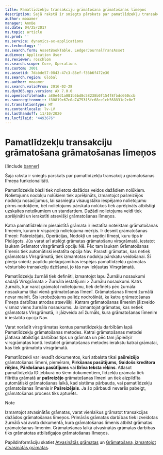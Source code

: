 ```yaml
---
title: Pamatlīdzekļu transakciju grāmatošana grāmatošanas līmeņos
description: Šajā rakstā ir sniegts pārskats par pamatlīdzekļu transakciju grāmatošanas līmeņa funkcionalitāti.
author: moaamer
manager: AnnBe
ms.date: 04/25/2017
ms.topic: article
ms.prod: ''
ms.service: dynamics-ax-applications
ms.technology: ''
ms.search.form: AssetBookTable, LedgerJournalTransAsset
audience: Application User
ms.reviewer: roschlom
ms.search.scope: Core, Operations
ms.custom: 3001
ms.assetid: 7dabde57-0843-47c3-85ef-f36b6f472e30
ms.search.region: Global
ms.author: moaamer
ms.search.validFrom: 2016-02-28
ms.dyn365.ops.version: AX 7.0.0
ms.openlocfilehash: a80e4d1a081b5bd8c58238b0f154f8fbdc660ccb
ms.sourcegitcommit: f80819c67c0a7475315fc68ce1cb568831e2c0e7
ms.translationtype: HT
ms.contentlocale: lv-LV
ms.lasthandoff: 11/10/2020
ms.locfileid: "4493676"
---
```

# <a name="post-fixed-asset-transactions-to-posting-layers"></a>Pamatlīdzekļu transakciju grāmatošana grāmatošanas līmeņos

[!include [banner](../includes/banner.md)]

Šajā rakstā ir sniegts pārskats par pamatlīdzekļu transakciju grāmatošanas līmeņa funkcionalitāti.

Pamatlīdzeklis bieži tiek nolietots dažādos veidos dažādiem nolūkiem. Nolietojums nodokļu nolūkiem tiek aprēķināts, izmantojot pašreizējos nodokļu nosacījumus, lai sasniegtu visaugstāko iespējamo nolietojumu pirms nodokļiem, bet nolietojums pārskata nolūkos tiek aprēķināts atbilstīgi uzskaites noteikumiem un standartiem. Dažādi nolietojuma veidi tiek aprēķināti un ierakstīti atsevišķi grāmatošanas līmeņos.

Katra pamatlīdzeklim piesaistītā grāmata ir iestatīta noteiktam grāmatošanas līmenim, kuram ir vispārējā nolietojuma mērķis. Ir desmit grāmatošanas līmeņi: Pašreizējais, Operācijas, Nodokļi un septiņi līmeņi, kuru tips ir Pielāgots. Jūs varat arī atslēgt grāmatas grāmatošanu virsgrāmatā, iestatot laukam Grāmatot virsgrāmatā opciju Nē. Pēc tam laukam Grāmatošanas līmenis tiek automātiski iestatīta opcija Nav. Parasti grāmatas, kas netiek grāmatotas Virsgrāmatā, tiek izmantotas nodokļu pārskatu veidošanai. Šī pieeja sniedz papildu pielāgojamības iespējas pamatlīdzekļu grāmatas vēsturisko transakciju dzēšanai, jo tās nav iekļautas Virsgrāmatā.

Pamatlīdzekļu žurnāli tiek definēti, izmantojot lapu Žurnālu nosaukumi sadaļā Virsgrāmata > Žurnāla iestatījumi > Žurnālu nosaukumi. Katrs žurnāls, kur varat grāmatot nolietojumu, tiek definēts pēc žurnāla nosaukuma tikai vienā grāmatošanas līmenī. Grāmatošanas līmeni žurnālā nevar mainīt. Šis ierobežojums palīdz nodrošināt, ka katra grāmatošanas līmeņa darbības atrodas atsevišķi. Katram grāmatošanas līmenim jāizveido vismaz viens žurnāla nosaukums. Ja izmantojat grāmatas, kas netiek grāmatotas Virsgrāmatā, ir jāizveido arī žurnāls, kura grāmatošanas līmenim ir iestatīta opcija Nav.

Varat norādīt virsgrāmatas kontus pamatlīdzekļu darbībām lapā Pamatlīdzekļu grāmatošanas metodes. Katrai grāmatošanas metodei jāatlasa atbilstīgs darbības tips un grāmata un pēc tam jāpiešķir virsgrāmatas konti. Iestatiet grāmatošanas metodes ierakstu katrai grāmatai, kas tiek grāmatota virsgrāmatā.

Pamatlīdzekli var ievadīt dokumentos, kuri atbalsta tikai **pašreizējo** grāmatošanas līmeni, piemēram, **Pirkšanas pasūtījums**, **Gaidošs kreditora rēķins**, **Pārdošanas pasūtījums** vai **Brīva teksta rēķins**. Atlasot pamatlīdzekļa ID jebkurā no šiem dokumentiem, līdzekļu grāmata tiek filtrēta grāmatā ar **pašreizējo** grāmatošanas līmeni un tiek aizpildīta automātiski grāmatošanas laikā, kad sistēma pārbauda, vai pamatlīdzekļu grāmatošanas līmenis ir **Pašreizējais**. Ja šo pārbaudi nevarēs pabeigt, grāmatošanas process tiks apturēts. 

> [!NOTE] 
> Izmantojot atvasinātās grāmatas, varat vienlaikus grāmatot transakcijas dažādos grāmatošanas līmeņos. Primārās grāmatas darbības tiek izveidotas žurnālā vai avota dokumentā, kura grāmatošanas līmenis atbilst grāmatas grāmatošanas līmenim. Grāmatošanas laikā atvasinātās grāmatas darbības tiks grāmatotas atbilstīgajos grāmatošanas līmeņos. 


Papildinformāciju skatiet [Atvasinātās grāmatas](derived-books.md) un [Grāmatošana, izmantojot atvasinātās grāmatas](post-derived-value-models.md).



